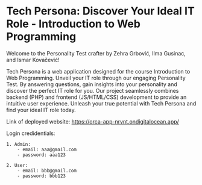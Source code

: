 # Tech Persona: Discover Your Ideal IT Role - Introduction to Web Programming

Welcome to the Personality Test crafter by Zehra Grbović, Ilma Gusinac, and Ismar Kovačević! 

Tech Persona is a web application designed for the course Introduction to Web Programming. Unveil your IT role through our engaging Personality Test. By answering questions, gain insights into your personality and discover the perfect IT role for you. Our project seamlessly combines backend (PHP) and frontend (JS/HTML/CSS) development to provide an intuitive user experience. Unleash your true potential with Tech Persona and find your ideal IT role today.

Link of deployed website: https://orca-app-nrvnt.ondigitalocean.app/

Login credidentials:

    1. Admin:
        - email: aaa@gmail.com
        - password: aaa123

    2. User:
        - email: bbb@gmail.com
        - password: bbb123

